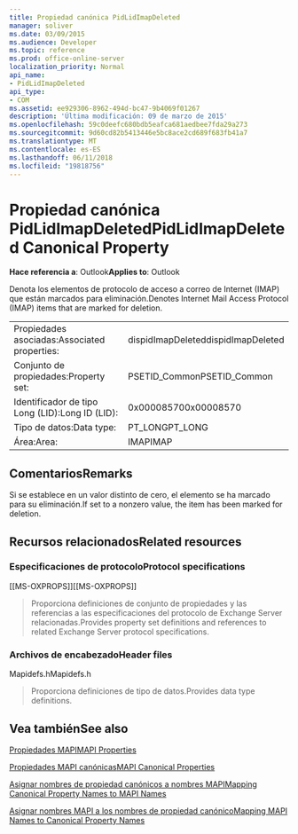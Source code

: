 ```yaml
---
title: Propiedad canónica PidLidImapDeleted
manager: soliver
ms.date: 03/09/2015
ms.audience: Developer
ms.topic: reference
ms.prod: office-online-server
localization_priority: Normal
api_name:
- PidLidImapDeleted
api_type:
- COM
ms.assetid: ee929306-8962-494d-bc47-9b4069f01267
description: 'Última modificación: 09 de marzo de 2015'
ms.openlocfilehash: 59c0deefc680bdb5eafca681aedbee7fda29a273
ms.sourcegitcommit: 9d60cd82b5413446e5bc8ace2cd689f683fb41a7
ms.translationtype: MT
ms.contentlocale: es-ES
ms.lasthandoff: 06/11/2018
ms.locfileid: "19818756"
---
```

# <a name="pidlidimapdeleted-canonical-property"></a><span data-ttu-id="ca187-103">Propiedad canónica PidLidImapDeleted</span><span class="sxs-lookup"><span data-stu-id="ca187-103">PidLidImapDeleted Canonical Property</span></span>

  
  
<span data-ttu-id="ca187-104">**Hace referencia a**: Outlook</span><span class="sxs-lookup"><span data-stu-id="ca187-104">**Applies to**: Outlook</span></span> 
  
<span data-ttu-id="ca187-105">Denota los elementos de protocolo de acceso a correo de Internet (IMAP) que están marcados para eliminación.</span><span class="sxs-lookup"><span data-stu-id="ca187-105">Denotes Internet Mail Access Protocol (IMAP) items that are marked for deletion.</span></span>
  
|||
|:-----|:-----|
|<span data-ttu-id="ca187-106">Propiedades asociadas:</span><span class="sxs-lookup"><span data-stu-id="ca187-106">Associated properties:</span></span>  <br/> |<span data-ttu-id="ca187-107">dispidImapDeleted</span><span class="sxs-lookup"><span data-stu-id="ca187-107">dispidImapDeleted</span></span>  <br/> |
|<span data-ttu-id="ca187-108">Conjunto de propiedades:</span><span class="sxs-lookup"><span data-stu-id="ca187-108">Property set:</span></span>  <br/> |<span data-ttu-id="ca187-109">PSETID_Common</span><span class="sxs-lookup"><span data-stu-id="ca187-109">PSETID_Common</span></span>  <br/> |
|<span data-ttu-id="ca187-110">Identificador de tipo Long (LID):</span><span class="sxs-lookup"><span data-stu-id="ca187-110">Long ID (LID):</span></span>  <br/> |<span data-ttu-id="ca187-111">0x00008570</span><span class="sxs-lookup"><span data-stu-id="ca187-111">0x00008570</span></span>  <br/> |
|<span data-ttu-id="ca187-112">Tipo de datos:</span><span class="sxs-lookup"><span data-stu-id="ca187-112">Data type:</span></span>  <br/> |<span data-ttu-id="ca187-113">PT_LONG</span><span class="sxs-lookup"><span data-stu-id="ca187-113">PT_LONG</span></span>  <br/> |
|<span data-ttu-id="ca187-114">Área:</span><span class="sxs-lookup"><span data-stu-id="ca187-114">Area:</span></span>  <br/> |<span data-ttu-id="ca187-115">IMAP</span><span class="sxs-lookup"><span data-stu-id="ca187-115">IMAP</span></span>  <br/> |
   
## <a name="remarks"></a><span data-ttu-id="ca187-116">Comentarios</span><span class="sxs-lookup"><span data-stu-id="ca187-116">Remarks</span></span>

<span data-ttu-id="ca187-117">Si se establece en un valor distinto de cero, el elemento se ha marcado para su eliminación.</span><span class="sxs-lookup"><span data-stu-id="ca187-117">If set to a nonzero value, the item has been marked for deletion.</span></span>
  
## <a name="related-resources"></a><span data-ttu-id="ca187-118">Recursos relacionados</span><span class="sxs-lookup"><span data-stu-id="ca187-118">Related resources</span></span>

### <a name="protocol-specifications"></a><span data-ttu-id="ca187-119">Especificaciones de protocolo</span><span class="sxs-lookup"><span data-stu-id="ca187-119">Protocol specifications</span></span>

<span data-ttu-id="ca187-120">[[MS-OXPROPS]]</span><span class="sxs-lookup"><span data-stu-id="ca187-120">[[MS-OXPROPS]]</span></span> 
  
> <span data-ttu-id="ca187-121">Proporciona definiciones de conjunto de propiedades y las referencias a las especificaciones del protocolo de Exchange Server relacionadas.</span><span class="sxs-lookup"><span data-stu-id="ca187-121">Provides property set definitions and references to related Exchange Server protocol specifications.</span></span>
    
### <a name="header-files"></a><span data-ttu-id="ca187-122">Archivos de encabezado</span><span class="sxs-lookup"><span data-stu-id="ca187-122">Header files</span></span>

<span data-ttu-id="ca187-123">Mapidefs.h</span><span class="sxs-lookup"><span data-stu-id="ca187-123">Mapidefs.h</span></span>
  
> <span data-ttu-id="ca187-124">Proporciona definiciones de tipo de datos.</span><span class="sxs-lookup"><span data-stu-id="ca187-124">Provides data type definitions.</span></span>
    
## <a name="see-also"></a><span data-ttu-id="ca187-125">Vea también</span><span class="sxs-lookup"><span data-stu-id="ca187-125">See also</span></span>



[<span data-ttu-id="ca187-126">Propiedades MAPI</span><span class="sxs-lookup"><span data-stu-id="ca187-126">MAPI Properties</span></span>](mapi-properties.md)
  
[<span data-ttu-id="ca187-127">Propiedades MAPI canónicas</span><span class="sxs-lookup"><span data-stu-id="ca187-127">MAPI Canonical Properties</span></span>](mapi-canonical-properties.md)
  
[<span data-ttu-id="ca187-128">Asignar nombres de propiedad canónicos a nombres MAPI</span><span class="sxs-lookup"><span data-stu-id="ca187-128">Mapping Canonical Property Names to MAPI Names</span></span>](mapping-canonical-property-names-to-mapi-names.md)
  
[<span data-ttu-id="ca187-129">Asignar nombres MAPI a los nombres de propiedad canónico</span><span class="sxs-lookup"><span data-stu-id="ca187-129">Mapping MAPI Names to Canonical Property Names</span></span>](mapping-mapi-names-to-canonical-property-names.md)

